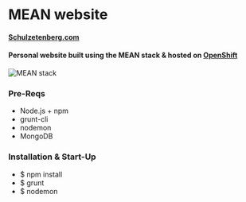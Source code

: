 # MEAN website
#### [Schulzetenberg.com](http://schulzetenberg.com)

#### Personal website built using the MEAN stack & hosted on [OpenShift](http://openshift.com)
![MEAN stack](http://codecondo.com/wp-content/uploads/2015/08/7-Features-of-MEAN-Stack_785.png)

### Pre-Reqs
  - Node.js + npm
  - grunt-cli
  - nodemon
  - MongoDB

### Installation & Start-Up
  - $ npm install
  - $ grunt
  - $ nodemon

